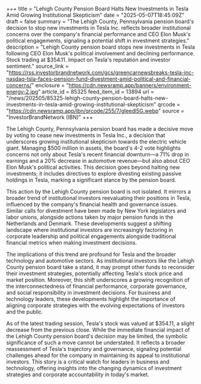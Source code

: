 +++
title = "Lehigh County Pension Board Halts New Investments in Tesla Amid Growing Institutional Skepticism"
date = "2025-05-07T18:45:09Z"
draft = false
summary = "The Lehigh County, Pennsylvania pension board's decision to stop new investments in Tesla Inc. reflects broader institutional concerns over the company's financial performance and CEO Elon Musk's political engagements, signaling a potential shift in investment strategies."
description = "Lehigh County pension board stops new investments in Tesla following CEO Elon Musk's political involvement and declining performance. Stock trading at $354.11. Impact on Tesla's reputation and investor sentiment."
source_link = "https://rss.investorbrandnetwork.com/gcs/greencarnewsbreaks-tesla-inc-nasdaq-tsla-faces-pension-fund-divestment-amid-political-and-financial-concerns/"
enclosure = "https://cdn.newsramp.app/banners/environment-energy-2.jpg"
article_id = 85325
feed_item_id = 13894
url = "/news/202505/85325-lehigh-county-pension-board-halts-new-investments-in-tesla-amid-growing-institutional-skepticism"
qrcode = "https://cdn.newsramp.app/ibn/qrcode/255/7/gleedl5G.webp"
source = "InvestorBrandNetwork (IBN)"
+++

<p>The Lehigh County, Pennsylvania pension board has made a decisive move by voting to cease new investments in Tesla Inc., a decision that underscores growing institutional skepticism towards the electric vehicle giant. Managing $500 million in assets, the board's 4-2 vote highlights concerns not only about Tesla's recent financial downturn—a 71% drop in earnings and a 20% decrease in automotive revenue—but also about CEO Elon Musk's political activities. This decision goes beyond halting new investments; it includes directives to explore divesting existing passive holdings in Tesla, marking a significant stance by the pension board.</p><p>This action by the Lehigh County pension board is not isolated. It mirrors a broader trend of institutional investors reevaluating their positions in Tesla, influenced by the company's financial health and governance issues. Similar calls for divestment have been made by New York legislators and labor unions, alongside actions taken by major pension funds in the Netherlands and Denmark. These developments suggest a shifting landscape where institutional investors are increasingly factoring in corporate leadership and political engagements alongside traditional financial metrics when making investment decisions.</p><p>The implications of this trend are profound for Tesla and the broader technology and automotive sectors. As institutional investors like the Lehigh County pension board take a stand, it may prompt other funds to reconsider their investment strategies, potentially affecting Tesla's stock price and market position. Moreover, this shift underscores a growing recognition of the interconnectedness of financial performance, corporate governance, and social responsibility in investment decisions. For business and technology leaders, these developments highlight the importance of aligning corporate strategies with the evolving expectations of investors and the public.</p><p>As of the latest trading session, Tesla's stock was valued at $354.11, a slight decrease from the previous close. While the immediate financial impact of the Lehigh County pension board's decision may be limited, the symbolic significance of such a move cannot be understated. It reflects a broader reassessment of Tesla's trajectory and governance, signaling potential challenges ahead for the company in maintaining its appeal to institutional investors. This story is a critical watch for leaders in business and technology, offering insights into the changing dynamics of investment strategies and corporate accountability in today's market.</p>